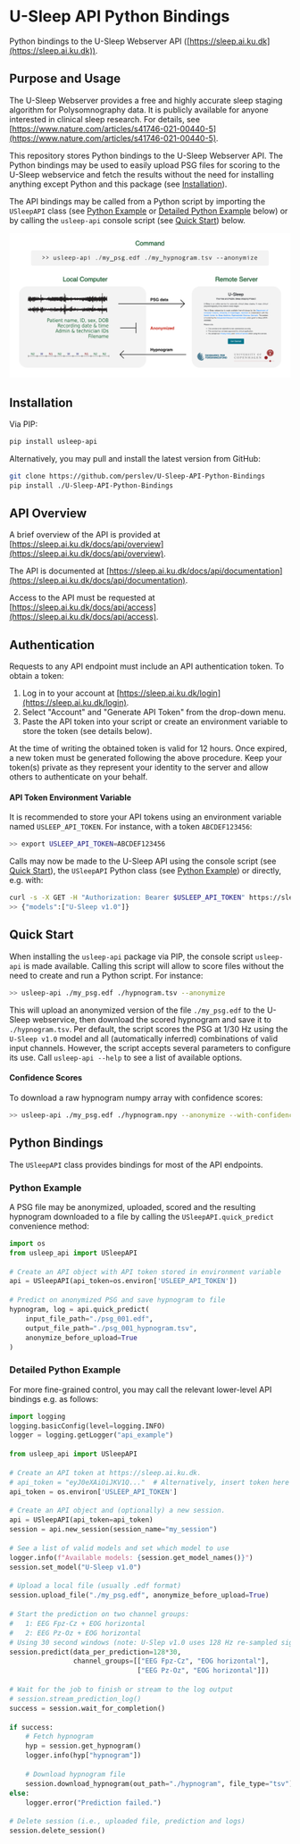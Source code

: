 # U-Sleep API Python Bindings
Python bindings to the U-Sleep Webserver API ([https://sleep.ai.ku.dk](https://sleep.ai.ku.dk)).


## Purpose and Usage
The U-Sleep Webserver provides a free and highly accurate sleep staging algorithm for Polysomnography data. It is publicly available for anyone interested in clinical sleep research. For details, see [https://www.nature.com/articles/s41746-021-00440-5](https://www.nature.com/articles/s41746-021-00440-5).

This repository stores Python bindings to the U-Sleep Webserver API. The Python bindings may be used to easily upload PSG files for scoring to the U-Sleep webservice and fetch the results without the need for installing anything except Python and this package (see [Installation](#installation)).

The API bindings may be called from a Python script by importing the `USleepAPI` class (see [Python Example](#python-example) or [Detailed Python Example](#detailed-python-example) below) or by calling the `usleep-api` console script (see [Quick Start](#quick-start)) below.

![Console Script Illustration](resources/cmd_api_overview.png)

## Installation
Via PIP:

```bash
pip install usleep-api
```

Alternatively, you may pull and install the latest version from GitHub:

```bash
git clone https://github.com/perslev/U-Sleep-API-Python-Bindings
pip install ./U-Sleep-API-Python-Bindings
```

## API Overview

A brief overview of the API is provided at [https://sleep.ai.ku.dk/docs/api/overview](https://sleep.ai.ku.dk/docs/api/overview).

The API is documented at [https://sleep.ai.ku.dk/docs/api/documentation](https://sleep.ai.ku.dk/docs/api/documentation).

Access to the API must be requested at [https://sleep.ai.ku.dk/docs/api/access](https://sleep.ai.ku.dk/docs/api/access).

## Authentication
Requests to any API endpoint must include an API authentication token. To obtain a token:

1. Log in to your account at [https://sleep.ai.ku.dk/login](https://sleep.ai.ku.dk/login).
2. Select "Account" and "Generate API Token" from the drop-down menu.
3. Paste the API token into your script or create an environment variable to store the token (see details below).

At the time of writing the obtained token is valid for 12 hours. Once expired, a new token must be generated following the above procedure. Keep your token(s) private as they represent your identity to the server and allow others to authenticate on your behalf.

#### API Token Environment Variable
It is recommended to store your API tokens using an environment variable named `USLEEP_API_TOKEN`. For instance, with a token `ABCDEF123456`:

```bash
>> export USLEEP_API_TOKEN=ABCDEF123456
```

Calls may now be made to the U-Sleep API using the console script (see [Quick Start](#quick-start)), the `USleepAPI` Python class (see [Python Example](#python-example)) or directly, e.g. with:

```bash
curl -s -X GET -H "Authorization: Bearer $USLEEP_API_TOKEN" https://sleep.ai.ku.dk/api/v1/info/model_names
>> {"models":["U-Sleep v1.0"]}
```

## Quick Start

When installing the `usleep-api` package via PIP, the console script `usleep-api` is made available. Calling this script will allow to score files without the need to create and run a Python script. For instance:

```bash
>> usleep-api ./my_psg.edf ./hypnogram.tsv --anonymize
```

This will upload an anonymized version of the file `./my_psg.edf` to the U-Sleep webservice, then download the scored hypnogram and save it to `./hypnogram.tsv`. Per default, the script scores the PSG at 1/30 Hz using the `U-Sleep v1.0` model and all (automatically inferred) combinations of valid input channels. However, the script accepts several parameters to configure its use. Call `usleep-api --help` to see a list of available options.

#### Confidence Scores
To download a raw hypnogram numpy array with confidence scores:

```bash
>> usleep-api ./my_psg.edf ./hypnogram.npy --anonymize --with-confidence-scores
```

## Python Bindings

The `USleepAPI` class provides bindings for most of the API endpoints.

### Python Example
A PSG file may be anonymized, uploaded, scored and the resulting hypnogram downloaded to a file by calling the 
`USleepAPI.quick_predict` convenience method:

```python
import os
from usleep_api import USleepAPI

# Create an API object with API token stored in environment variable 
api = USleepAPI(api_token=os.environ['USLEEP_API_TOKEN'])

# Predict on anonymized PSG and save hypnogram to file
hypnogram, log = api.quick_predict(
    input_file_path="./psg_001.edf",
    output_file_path="./psg_001_hypnogram.tsv",
    anonymize_before_upload=True
)
```

### Detailed Python Example
For more fine-grained control, you may call the relevant lower-level API bindings e.g. as follows:

```python
import logging
logging.basicConfig(level=logging.INFO)
logger = logging.getLogger("api_example")

from usleep_api import USleepAPI

# Create an API token at https://sleep.ai.ku.dk.
# api_token = "eyJ0eXAiOiJKV1Q..."  # Alternatively, insert token here
api_token = os.environ['USLEEP_API_TOKEN']

# Create an API object and (optionally) a new session.
api = USleepAPI(api_token=api_token)
session = api.new_session(session_name="my_session")

# See a list of valid models and set which model to use
logger.info(f"Available models: {session.get_model_names()}")
session.set_model("U-Sleep v1.0")

# Upload a local file (usually .edf format)
session.upload_file("./my_psg.edf", anonymize_before_upload=True)

# Start the prediction on two channel groups:
#   1: EEG Fpz-Cz + EOG horizontal
#   2: EEG Pz-Oz + EOG horizontal
# Using 30 second windows (note: U-Slep v1.0 uses 128 Hz re-sampled signals)
session.predict(data_per_prediction=128*30,
                channel_groups=[["EEG Fpz-Cz", "EOG horizontal"],
                                ["EEG Pz-Oz", "EOG horizontal"]])

# Wait for the job to finish or stream to the log output
# session.stream_prediction_log()
success = session.wait_for_completion()

if success:
    # Fetch hypnogram
    hyp = session.get_hypnogram()
    logger.info(hyp["hypnogram"])

    # Download hypnogram file
    session.download_hypnogram(out_path="./hypnogram", file_type="tsv")
else:
    logger.error("Prediction failed.")

# Delete session (i.e., uploaded file, prediction and logs)
session.delete_session()
```
